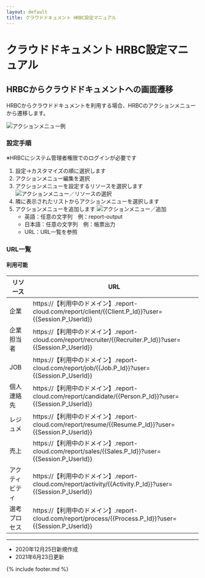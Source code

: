 ```yaml
---
layout: default
title: クラウドドキュメント HRBC設定マニュアル
---
```


# クラウドドキュメント HRBC設定マニュアル

## HRBCからクラウドドキュメントへの画面遷移

HRBCからクラウドドキュメントを利用する場合、HRBCのアクションメニューから遷移します。

![アクションメニュー例](images/hrbc/hrbc_actionmenu_1.png)

### 設定手順

※HRBCにシステム管理者権限でのログインが必要です

1. 設定→カスタマイズの順に選択します
2. アクションメニュー編集を選択
3. アクションメニューを設定するリソースを選択します
   ![アクションメニュー／リソースの選択](images/hrbc/hrbc_actionmenu_2.png)
4. 隣に表示されたリストからアクションメニューを選択します
5. アクションメニューを追加します
   ![アクションメニュー／追加](images/hrbc/hrbc_actionmenu_3.png)
    * 英語：任意の文字列　例：report-output
    * 日本語：任意の文字列　例：帳票出力
    * URL：URL一覧を参照

### URL一覧

#### 利用可能

|リソース|URL|
|-----|-----|
|企業|https://【利用中のドメイン】.report-cloud.com/report/client/\{\{Client.P_Id\}\}?user=\{\{Session.P_UserId\}\}|
|企業担当者|https://【利用中のドメイン】.report-cloud.com/report/recruiter/\{\{Recruiter.P_Id\}\}?user=\{\{Session.P_UserId\}\}|
|JOB|https://【利用中のドメイン】.report-cloud.com/report/job/\{\{Job.P_Id\}\}?user=\{\{Session.P_UserId\}\}|
|個人連絡先|https://【利用中のドメイン】.report-cloud.com/report/candidate/\{\{Person.P_Id\}\}?user=\{\{Session.P_UserId\}\}|
|レジュメ|https://【利用中のドメイン】.report-cloud.com/report/resume/\{\{Resume.P_Id\}\}?user=\{\{Session.P_UserId\}\}|
|売上|https://【利用中のドメイン】.report-cloud.com/report/sales/\{\{Sales.P_Id\}\}?user=\{\{Session.P_UserId\}\}|
|アクティビティ|https://【利用中のドメイン】.report-cloud.com/report/activity/\{\{Activity.P_Id\}\}?user=\{\{Session.P_UserId\}\}|
|選考プロセス|https://【利用中のドメイン】.report-cloud.com/report/process/\{\{Process.P_Id\}\}?user=\{\{Session.P_UserId\}\}|


-----
* 2020年12月25日新規作成
* 2021年6月23日更新

{% include footer.md %}
